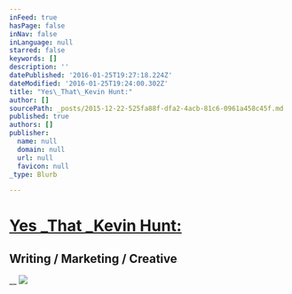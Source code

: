 ```yaml
---
inFeed: true
hasPage: false
inNav: false
inLanguage: null
starred: false
keywords: []
description: ''
datePublished: '2016-01-25T19:27:18.224Z'
dateModified: '2016-01-25T19:24:00.302Z'
title: "Yes\_That\_Kevin Hunt:"
author: []
sourcePath: _posts/2015-12-22-525fa88f-dfa2-4acb-81c6-0961a458c45f.md
published: true
authors: []
publisher:
  name: null
  domain: null
  url: null
  favicon: null
_type: Blurb

---
```

# [Yes _That _Kevin Hunt:][0]

## Writing / Marketing / Creative

__
![](https://the-grid-user-content.s3-us-west-2.amazonaws.com/6e77641a-e0e0-4199-af79-a28c23103f29.jpg)

[0]: http://www.yesthatkevinhunt.com/